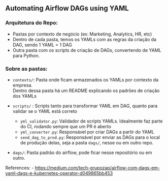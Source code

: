 ## Automating Airflow DAGs using YAML

### Arquitetura do Repo:
- Pastas por contexto de negócio (ex: Marketing, Analytics, HR, etc)
- Dentro de cada pasta, temos os YAMLs com as regras da criação da DAG, sendo 1 YAML = 1 DAG
- Outra pasta com os scripts de criação de DAGs, convertendo de YAML para Python.

### Sobre as pastas:
- `contexts/`: Pasta onde ficam armazenados os YAMLs por contexto da empresa.  
Dentro dessa pasta há um README explicando os padrões de criação dos YAMLs

- `scripts/` : Scripts tanto para transformar YAML em DAG, quanto para validar se o YAML está correto
    - `yml_validator.py`: Validador de scripts YAMLs. Idealmente faz parte do CI, rodando sempre que um PR é aberto
    - `yml_converter.py`: Responsável por criar DAGs a partir do YAML
    - `send_dag_to_prod.py`: Responsável por enviar as DAGs para o local de produção delas, seja a pasta `dags/`,
nesse ou em outro repo.
    
- `dags/`: Pasta padrão do airflow, pode ficar nesse repositório ou em outro. 

References:
    - https://medium.com/tech-grupozap/airflow-com-dags-em-yaml-dags-e-kubernetes-operator-d049865bb453

